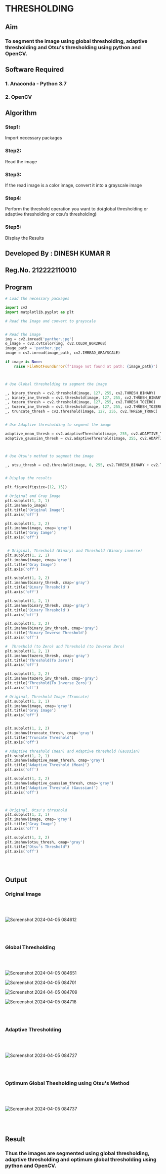 # THRESHOLDING
## Aim

### To segment the image using global thresholding, adaptive thresholding and Otsu's thresholding using python and OpenCV.

## Software Required
### 1. Anaconda - Python 3.7
### 2. OpenCV

## Algorithm

### Step1:

Import necessary packages



### Step2:


Read the image


### Step3:

If the read image is a color image, convert it into a grayscale image



### Step4:

Perform the threshold operation you want to do(global thresholding or adaptive thresholding or otsu's thresholding)



### Step5:

Display the Results

## Developed By : DINESH KUMAR R

## Reg.No. 212222110010

## Program

```python
# Load the necessary packages

import cv2
import matplotlib.pyplot as plt

# Read the Image and convert to grayscale


# Read the image
img = cv2.imread('panther.jpg')
o_image = cv2.cvtColor(img, cv2.COLOR_BGR2RGB)
image_path = 'panther.jpg'
image = cv2.imread(image_path, cv2.IMREAD_GRAYSCALE)

if image is None:
    raise FileNotFoundError(f"Image not found at path: {image_path}")



# Use Global thresholding to segment the image

_, binary_thresh = cv2.threshold(image, 127, 255, cv2.THRESH_BINARY)
_, binary_inv_thresh = cv2.threshold(image, 127, 255, cv2.THRESH_BINARY_INV)
_, tozero_thresh = cv2.threshold(image, 127, 255, cv2.THRESH_TOZERO)
_, tozero_inv_thresh = cv2.threshold(image, 127, 255, cv2.THRESH_TOZERO_INV)
_, truncate_thresh = cv2.threshold(image, 127, 255, cv2.THRESH_TRUNC)


# Use Adaptive thresholding to segment the image

adaptive_mean_thresh = cv2.adaptiveThreshold(image, 255, cv2.ADAPTIVE_THRESH_MEAN_C, cv2.THRESH_BINARY, 11, 2)
adaptive_gaussian_thresh = cv2.adaptiveThreshold(image, 255, cv2.ADAPTIVE_THRESH_GAUSSIAN_C, cv2.THRESH_BINARY, 11, 2)



# Use Otsu's method to segment the image 

_, otsu_thresh = cv2.threshold(image, 0, 255, cv2.THRESH_BINARY + cv2.THRESH_OTSU)


# Display the results

plt.figure(figsize=(12, 15))

# Original and Gray Image
plt.subplot(1, 2, 1)
plt.imshow(o_image)
plt.title('Original Image')
plt.axis('off')

plt.subplot(1, 2, 2)
plt.imshow(image, cmap='gray')
plt.title('Gray Iamge')
plt.axis('off')


 # Original, Threshold (Binary) and Threshold (Binary inverse)
plt.subplot(1, 2, 1)
plt.imshow(image, cmap='gray')
plt.title('Gray Image')
plt.axis('off')

plt.subplot(1, 2, 2)
plt.imshow(binary_thresh, cmap='gray')
plt.title('Binary Threshold')
plt.axis('off')

plt.subplot(1, 2, 1)
plt.imshow(binary_thresh, cmap='gray')
plt.title('Binary Threshold')
plt.axis('off')

plt.subplot(1, 2, 2)
plt.imshow(binary_inv_thresh, cmap='gray')
plt.title('Binary Inverse Threshold')
plt.axis('off')

#  Threshold (to Zero) and Threshold (to Inverse Zero)
plt.subplot(1, 2, 1)
plt.imshow(tozero_thresh, cmap='gray')
plt.title('Threshold(To Zero)')
plt.axis('off')

plt.subplot(1, 2, 2)
plt.imshow(tozero_inv_thresh, cmap='gray')
plt.title('Threshold(To Inverse Zero)')
plt.axis('off')

# Original, Threshold Image (Truncate)
plt.subplot(1, 2, 1)
plt.imshow(image, cmap='gray')
plt.title('Gray Image')
plt.axis('off')


plt.subplot(1, 2, 2)
plt.imshow(truncate_thresh, cmap='gray')
plt.title('Truncate Threshold')
plt.axis('off')

# Adaptive threshold (mean) and Adaptive threshold (Gaussian)
plt.subplot(1, 2, 1)
plt.imshow(adaptive_mean_thresh, cmap='gray')
plt.title('Adaptive Threshold (Mean)')
plt.axis('off')

plt.subplot(1, 2, 2)
plt.imshow(adaptive_gaussian_thresh, cmap='gray')
plt.title('Adaptive Threshold (Gaussian)')
plt.axis('off')



# Original, Otsu's threshold
plt.subplot(1, 2, 1)
plt.imshow(image, cmap='gray')
plt.title('Gray Image')
plt.axis('off')

plt.subplot(1, 2, 2)
plt.imshow(otsu_thresh, cmap='gray')
plt.title("Otsu's Threshold")
plt.axis('off')





```
## Output

### Original Image
<br>
<br>

![Screenshot 2024-04-05 084612](https://github.com/DINESH18032004/THRESHOLDING-/assets/119477784/24b16a84-f5d0-4667-a186-49a173eea6d0)

<br>
<br>

### Global Thresholding
<br>
<br>

![Screenshot 2024-04-05 084651](https://github.com/DINESH18032004/THRESHOLDING-/assets/119477784/bb1aef38-42a6-47c4-9350-64faf58a5186)


![Screenshot 2024-04-05 084701](https://github.com/DINESH18032004/THRESHOLDING-/assets/119477784/41d4fca0-1550-4697-a317-325c8f13f916)


![Screenshot 2024-04-05 084709](https://github.com/DINESH18032004/THRESHOLDING-/assets/119477784/c0febd85-d3cb-4e91-879e-93502c8318dd)


![Screenshot 2024-04-05 084718](https://github.com/DINESH18032004/THRESHOLDING-/assets/119477784/39899279-1c09-4093-8ff5-579ea6fad1e1)


<br>
<br>

### Adaptive Thresholding
<br>
<br>


![Screenshot 2024-04-05 084727](https://github.com/DINESH18032004/THRESHOLDING-/assets/119477784/525e4e20-4cec-4686-a3a9-b31b9068a8b1)


<br>
<br>

### Optimum Global Thesholding using Otsu's Method
<br>
<br>

![Screenshot 2024-04-05 084737](https://github.com/DINESH18032004/THRESHOLDING-/assets/119477784/2b1b30f5-d78f-4fa8-96ac-0e19ec103064)


<br>
<br>


## Result
### Thus the images are segmented using global thresholding, adaptive thresholding and optimum global thresholding using python and OpenCV.
